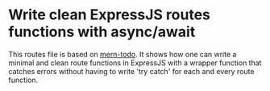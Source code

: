 # Write clean ExpressJS routes functions with async/await

This routes file is based on [mern-todo](https://github.com/teddynted/mern-todo). It shows how one can write a minimal and clean route functions in ExpressJS with a wrapper function that catches errors without having to write 'try catch' for each and every route function.
